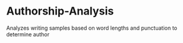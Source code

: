 # Authorship-Analysis
Analyzes writing samples based on word lengths and punctuation to determine author
